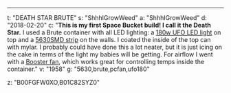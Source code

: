 ---
t: "DEATH STAR BRUTE"
s: "ShhhIGrowWeed"
a: "ShhhIGrowWeed"
d: "2018-02-20"
c: "<strong>This is my first Space Bucket build! I call it the Death Star.</strong> I used a Brute container with all LED lighting: a <a href='https://amzn.to/36NO5zr'>180w UFO LED light</a> on top and a <a href='https://www.amazon.com/LEDMO-SMD5630-Daylight-Non-waterproof-brightness/dp/B01339FVZS/ref=as_li_ss_tl?ie=UTF8&qid=1518805183&sr=8-2&keywords=5630&linkCode=ll1&tag=spacbuck-20&linkId=378ec93a50fcd6d152011db6fb3dbe7c'>5630SMD strip</a> on the walls. I coated the inside of the top can with mylar. I probably could have done this a lot neater, but it is just icing on the cake in terms of the light my babies will be getting. For airflow I went with a <a href='https://www.amazon.com/gp/product/B01C82SYZ0/ref=as_li_ss_tl?ie=UTF8&psc=1&linkCode=ll1&tag=spacbuck-20&linkId=6314e6be5d70d365cf5e63d903f4d0b6'>Booster fan</a>, which works great for controlling temps inside the container."
v: "1958"
g: "5630,brute,pcfan,ufo180"

z: "B00FGFW0XO,B01C82SYZ0"
